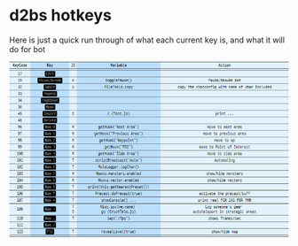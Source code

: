# d2bs hotkeys

Here is just a quick run through of what each current key is, and what it will do for bot

![default key](/image/defaultkey.png "d2bs default key")
